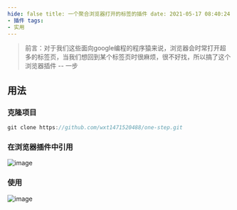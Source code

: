 ```yaml
---
hide: false title: 一个聚合浏览器打开的标签的插件 date: 2021-05-17 08:40:24 comments: true toc: true categories:
- 插件 tags:
- 实用
---
```

> 前言：对于我们这些面向google编程的程序猿来说，浏览器会时常打开超多的标签页，当我们想回到某个标签页时很麻烦，很不好找，所以搞了这个浏览器插件 -- 一步
<!--more-->

## 用法

### 克隆项目

~~~ java
git clone https://github.com/wxt1471520488/one-step.git
~~~

### 在浏览器插件中引用

![image](https://user-images.githubusercontent.com/30682144/144027747-d832f5fa-1154-49e4-b078-8ab121239c49.png)

### 使用

![image](https://user-images.githubusercontent.com/30682144/144028017-a62866ec-cdb9-46be-9c95-9ee98447b8a5.png)
